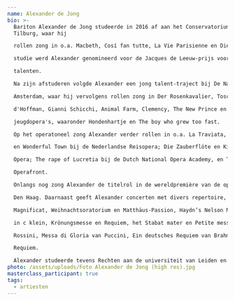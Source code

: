 ```yaml
---
name: Alexander de Jong
bio: >-
  Bariton Alexander de Jong studeerde in 2016 af aan het Conservatorium van
  Tilburg, waar hij

  rollen zong in o.a. Macbeth, Cosí fan tutte, La Vie Parisienne en Die Fledermaus. Tijdens zijn

  studie werd Alexander genomineerd voor de Jacques de Leeuw-prijs voor jonge muzikale

  talenten. 

  Na zijn afstuderen volgde Alexander een jong talent-traject bij De Nationale Opera in

  Amsterdam, waar hij vervolgens rollen zong in Der Rosenkavalier, Tosca, Les contes

  d'Hoffman, Gianni Schicchi, Animal Farm, Clemency, The New Prince en verschillende

  jeugdopera's, waaronder Hondenhartje en The boy who grew too fast. 

  Op het operatoneel zong Alexander verder rollen in o.a. La Traviata, Tosca, A little night music

  en Wonderful Town bij de Nederlandse Reisopera; Die Zauberflöte en King Lear bij Holland

  Opera; The rape of Lucretia bij de Dutch National Opera Academy, en Traviata remixed bij

  Operafront. 

  Onlangs nog zong Alexander de titelrol in de wereldpremière van de opera Maduro in Amare,

  Den Haag. Daarnaast geeft Alexander concerten met divers repertoire, waaronder Bach’s

  Magnificat, Weihnachtsoratorium en Matthäus-Passion, Haydn’s Nelson Messe, Mozart’s Mis

  in c klein, Krönungsmesse en Requiem, het Stabat mater en Petite messe solennelle van

  Rossini, Messa di Gloria van Puccini, Ein deutsches Requiem van Brahms en het Fauré

  Requiem. 

  Alexander studeerde tevens Rechten aan de universiteit van Leiden en Amsterdam.
photo: /assets/uploads/Foto Alexander de Jong (high res).jpg
masterclass_participant: true
tags:
  - artiesten
---
```

